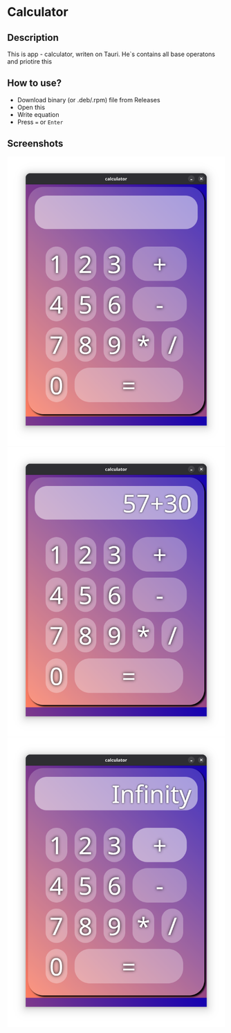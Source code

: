# Calculator
## Description
This is app - calculator, writen on Tauri. 
He\`s contains all base operatons and priotire this
## How to use?
* Download binary (or .deb/.rpm) file from Releases
* Open this
* Write equation
* Press `=` or `Enter`
## Screenshots
![S1](img/Screenshot%20From%202025-09-22%2010-45-14.png)
![S2](img/Screenshot%20From%202025-09-22%2010-45-21.png)
![S3](img/Screenshot%20From%202025-09-22%2010-45-29.png)
